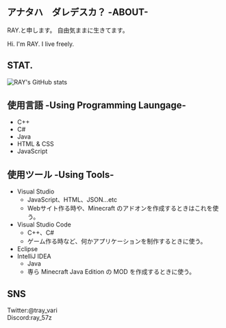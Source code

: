 ## アナタハ　ダレデスカ？ -ABOUT-
RAY.と申します。
自由気ままに生きてます。

Hi. I'm RAY. I live freely.

## STAT.
![RAY's GitHub stats](https://github-readme-stats.vercel.app/api?username=RAY-prg-12&show_icons=true&theme=dark)

## 使用言語 -Using Programming Laungage-
* C++
* C#
* Java
* HTML & CSS
* JavaScript

## 使用ツール -Using Tools-
* Visual Studio
  * JavaScript、HTML、JSON...etc
  * Webサイト作る時や、Minecraft のアドオンを作成するときはこれを使う。
* Visual Studio Code
  * C++、C#
  * ゲーム作る時など、何かアプリケーションを制作するときに使う。
* Eclipse
* IntelliJ IDEA
  * Java
  * 専ら Minecraft Java Edition の MOD を作成するときに使う。
  

## SNS
Twitter:@tray_vari  
Discord:ray_57z
